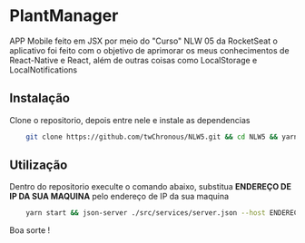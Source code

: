 # PlantManager
APP Mobile  feito em JSX por meio do "Curso" NLW 05 da RocketSeat
o aplicativo foi feito com o objetivo de aprimorar os meus conhecimentos
de React-Native e React, além de outras coisas como LocalStorage e LocalNotifications

## Instalação

Clone o repositorio, depois entre nele e instale as dependencias 
```Bash 
    git clone https://github.com/twChronous/NLW5.git && cd NLW5 && yarn install 
```
## Utilização

Dentro do repositorio execulte o comando abaixo, substitua **ENDEREÇO DE IP DA SUA MAQUINA** pelo endereço de IP da sua maquina
```Bash 
    yarn start && json-server ./src/services/server.json --host ENDEREÇO DE IP DA SUA MAQUINA --port 3333 
```

Boa sorte !